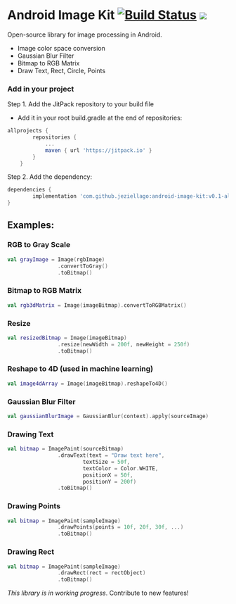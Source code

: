 
# Android Image Kit [![Build Status](https://travis-ci.org/jeziellago/android-image-kit.svg?branch=master)](https://travis-ci.org/jeziellago/android-image-kit) [![](https://jitpack.io/v/jeziellago/android-image-kit.svg)](https://jitpack.io/#jeziellago/android-image-kit)
Open-source library for image processing in Android.

- Image color space conversion
- Gaussian Blur Filter
- Bitmap to RGB Matrix
- Draw Text, Rect, Circle, Points

### Add in your project
Step 1. Add the JitPack repository to your build file
- Add it in your root build.gradle at the end of repositories:
```gradle
allprojects {
		repositories {
			...
			maven { url 'https://jitpack.io' }
		}
	}
```
Step 2. Add the dependency:
```gradle
dependencies {
        implementation 'com.github.jeziellago:android-image-kit:v0.1-alpha'
}
```
## Examples:
### RGB to Gray Scale
```kotlin
val grayImage = Image(rgbImage)
                .convertToGray()
                .toBitmap()
```

### Bitmap to RGB Matrix
```kotlin
val rgb3dMatrix = Image(imageBitmap).convertToRGBMatrix()
```

### Resize
```kotlin
val resizedBitmap = Image(imageBitmap)
                .resize(newWidth = 200f, newHeight = 250f)
                .toBitmap()
```

### Reshape to 4D (used in machine learning)
```kotlin
val image4dArray = Image(imageBitmap).reshapeTo4D()
```

### Gaussian Blur Filter
```kotlin
val gaussianBlurImage = GaussianBlur(context).apply(sourceImage)
```

### Drawing Text
```kotlin
val bitmap = ImagePaint(sourceBitmap)
                .drawText(text = "Draw text here",
                        textSize = 50f,
                        textColor = Color.WHITE,
                        positionX = 50f,
                        positionY = 200f)
                .toBitmap()
```
### Drawing Points
```kotlin
val bitmap = ImagePaint(sampleImage)
                .drawPoints(points = 10f, 20f, 30f, ...)
                .toBitmap()
```

### Drawing Rect
```kotlin
val bitmap = ImagePaint(sampleImage)
                .drawRect(rect = rectObject)
                .toBitmap()
```

_This library is in working progress_. Contribute to new features!
